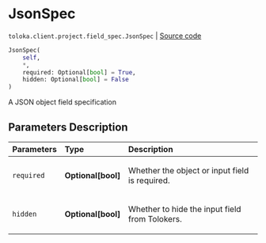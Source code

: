 # JsonSpec
`toloka.client.project.field_spec.JsonSpec` | [Source code](https://github.com/Toloka/toloka-kit/blob/v1.1.2/src/client/project/field_spec.py#L135)

```python
JsonSpec(
    self,
    *,
    required: Optional[bool] = True,
    hidden: Optional[bool] = False
)
```

A JSON object field specification

## Parameters Description

| Parameters | Type | Description |
| :----------| :----| :-----------|
`required`|**Optional\[bool\]**|<p>Whether the object or input field is required.</p>
`hidden`|**Optional\[bool\]**|<p>Whether to hide the input field from Tolokers.</p>
